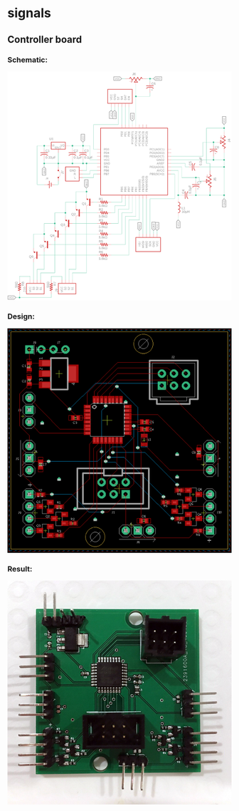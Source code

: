 # signals

## Controller board

### Schematic:
![Controller schema](controller-schema.png)

### Design:
![Controller board design](controller-board.png)

### Result:
![Controller board result](controller-result.jpg)
